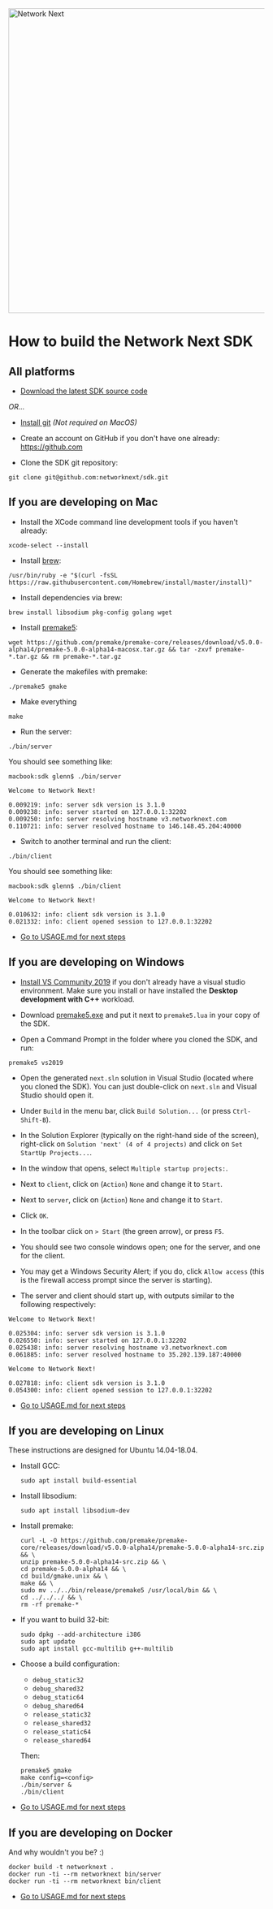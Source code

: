 <img src="https://static.wixstatic.com/media/799fd4_0512b6edaeea4017a35613b4c0e9fc0b~mv2.jpg/v1/fill/w_1200,h_140,al_c,q_80,usm_0.66_1.00_0.01/networknext_logo_colour_black_RGB_tightc.jpg" alt="Network Next" width="600"/>

<br>

# How to build the Network Next SDK

## All platforms

* [Download the latest SDK source code](https://github.com/networknext/sdk/archive/master.zip)

_OR..._

* [Install git](https://git-scm.com/) _(Not required on MacOS)_

* Create an account on GitHub if you don't have one already: https://github.com

* Clone the SDK git repository:
```
git clone git@github.com:networknext/sdk.git
```

## If you are developing on Mac

* Install the XCode command line development tools if you haven't already:
```
xcode-select --install
```

* Install [brew](https://brew.sh):
```
/usr/bin/ruby -e "$(curl -fsSL https://raw.githubusercontent.com/Homebrew/install/master/install)"
```

* Install dependencies via brew:
```
brew install libsodium pkg-config golang wget
```

* Install [premake5](https://premake.github.io/download.html):
```
wget https://github.com/premake/premake-core/releases/download/v5.0.0-alpha14/premake-5.0.0-alpha14-macosx.tar.gz && tar -zxvf premake-*.tar.gz && rm premake-*.tar.gz
```

* Generate the makefiles with premake:
```
./premake5 gmake
```

* Make everything
```
make
```

* Run the server:
```
./bin/server
```
You should see something like:
```
macbook:sdk glenn$ ./bin/server

Welcome to Network Next!

0.009219: info: server sdk version is 3.1.0
0.009238: info: server started on 127.0.0.1:32202
0.009250: info: server resolving hostname v3.networknext.com
0.110721: info: server resolved hostname to 146.148.45.204:40000
```

* Switch to another terminal and run the client:
```
./bin/client
```
You should see something like:
```
macbook:sdk glenn$ ./bin/client

Welcome to Network Next!

0.010632: info: client sdk version is 3.1.0
0.021332: info: client opened session to 127.0.0.1:32202
```

* [Go to USAGE.md for next steps](https://github.com/networknext/sdk/blob/master/USAGE.md)

## If you are developing on Windows

* [Install VS Community 2019](https://visualstudio.microsoft.com/vs/community/) if you don't already have a visual studio environment. Make sure you install or have installed the **Desktop development with C++** workload.

* Download [premake5.exe](https://github.com/premake/premake-core/releases/download/v5.0.0-alpha14/premake-5.0.0-alpha14-windows.zip) and put it next to `premake5.lua` in your copy of the SDK.

* Open a Command Prompt in the folder where you cloned the SDK, and run:

```
premake5 vs2019
```

* Open the generated `next.sln` solution in Visual Studio (located where you cloned the SDK). You can just double-click on `next.sln` and Visual Studio should open it.

* Under `Build` in the menu bar, click `Build Solution...` (or press `Ctrl-Shift-B`).

* In the Solution Explorer (typically on the right-hand side of the screen), right-click on `Solution 'next' (4 of 4 projects)` and click on `Set StartUp Projects...`.

* In the window that opens, select `Multiple startup projects:`.

* Next to `client`, click on (`Action`) `None` and change it to `Start`.

* Next to `server`, click on (`Action`) `None` and change it to `Start`.

* Click `OK`.

* In the toolbar click on `> Start` (the green arrow), or press `F5`.

* You should see two console windows open; one for the server, and one for the client.

* You may get a Windows Security Alert; if you do, click `Allow access` (this is the firewall access prompt since the server is starting).

* The server and client should start up, with outputs similar to the following respectively:

```
Welcome to Network Next!

0.025304: info: server sdk version is 3.1.0
0.026550: info: server started on 127.0.0.1:32202
0.025438: info: server resolving hostname v3.networknext.com
0.061885: info: server resolved hostname to 35.202.139.187:40000
```

```
Welcome to Network Next!

0.027818: info: client sdk version is 3.1.0
0.054300: info: client opened session to 127.0.0.1:32202
```

* [Go to USAGE.md for next steps](https://github.com/networknext/sdk/blob/master/USAGE.md)

## If you are developing on Linux

These instructions are designed for Ubuntu 14.04-18.04.

* Install GCC:

   ```shell
   sudo apt install build-essential
   ```

* Install libsodium:

   ```shell
   sudo apt install libsodium-dev
   ```

* Install premake:

   ```shell
   curl -L -O https://github.com/premake/premake-core/releases/download/v5.0.0-alpha14/premake-5.0.0-alpha14-src.zip && \
   unzip premake-5.0.0-alpha14-src.zip && \
   cd premake-5.0.0-alpha14 && \
   cd build/gmake.unix && \
   make && \
   sudo mv ../../bin/release/premake5 /usr/local/bin && \
   cd ../../../ && \
   rm -rf premake-*
   ```

* If you want to build 32-bit:
   ```shell
   sudo dpkg --add-architecture i386
   sudo apt update
   sudo apt install gcc-multilib g++-multilib
   ```

* Choose a build configuration:
   - `debug_static32`
   - `debug_shared32`
   - `debug_static64`
   - `debug_shared64`
   - `release_static32`
   - `release_shared32`
   - `release_static64`
   - `release_shared64`

   Then:

    ```shell
    premake5 gmake
    make config=<config>
    ./bin/server &
    ./bin/client
    ```

* [Go to USAGE.md for next steps](https://github.com/networknext/sdk/blob/master/USAGE.md)

## If you are developing on Docker

And why wouldn't you be? :)

 ```shell
 docker build -t networknext .
 docker run -ti --rm networknext bin/server
 docker run -ti --rm networknext bin/client
 ```

* [Go to USAGE.md for next steps](https://github.com/networknext/sdk/blob/master/USAGE.md)
